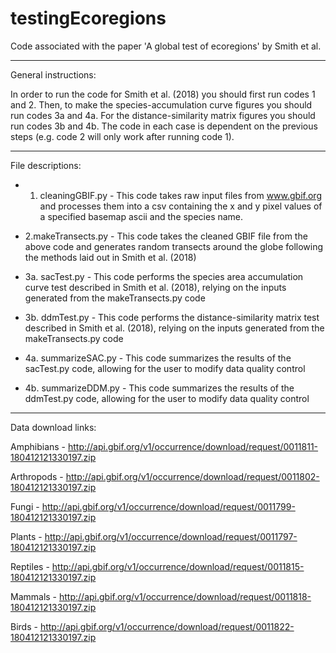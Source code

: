# testingEcoregions
Code associated with the paper 'A global test of ecoregions' by Smith et al.

----------------
General instructions:

In order to run the code for Smith et al. (2018) you should first run codes 1 and 2. Then, to make the species-accumulation curve figures you should run codes 3a and 4a. For the distance-similarity matrix figures you should run codes 3b and 4b. The code in each case is dependent on the previous steps (e.g. code 2 will only work after running code 1).

----------------
File descriptions:

- 1. cleaningGBIF.py - This code takes raw input files from www.gbif.org and processes them into a csv containing the x and y pixel values of a specified basemap ascii and the species name.

- 2.makeTransects.py - This code takes the cleaned GBIF file from the above code and generates random transects around the globe following the methods laid out in Smith et al. (2018)

- 3a. sacTest.py - This code performs the species area accumulation curve test described in Smith et al. (2018), relying on the inputs generated from the makeTransects.py code

- 3b. ddmTest.py - This code performs the distance-similarity matrix test described in Smith et al. (2018), relying on the inputs generated from the makeTransects.py code

- 4a. summarizeSAC.py - This code summarizes the results of the sacTest.py code, allowing for the user to modify data quality control 

- 4b. summarizeDDM.py - This code summarizes the results of the ddmTest.py code, allowing for the user to modify data quality control 

----------------
Data download links:

Amphibians - http://api.gbif.org/v1/occurrence/download/request/0011811-180412121330197.zip

Arthropods - http://api.gbif.org/v1/occurrence/download/request/0011802-180412121330197.zip

Fungi - http://api.gbif.org/v1/occurrence/download/request/0011799-180412121330197.zip

Plants - http://api.gbif.org/v1/occurrence/download/request/0011797-180412121330197.zip

Reptiles - http://api.gbif.org/v1/occurrence/download/request/0011815-180412121330197.zip

Mammals - http://api.gbif.org/v1/occurrence/download/request/0011818-180412121330197.zip

Birds - http://api.gbif.org/v1/occurrence/download/request/0011822-180412121330197.zip


